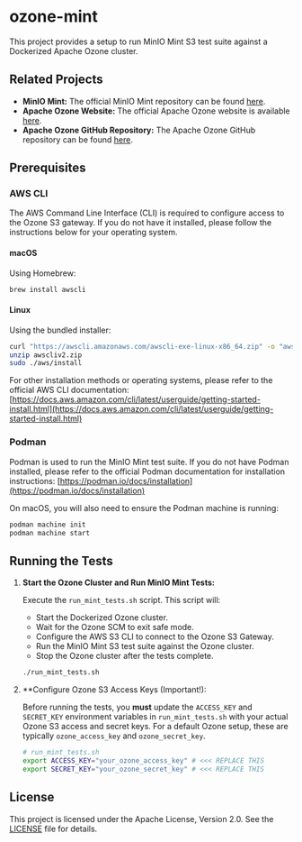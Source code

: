 # ozone-mint

This project provides a setup to run MinIO Mint S3 test suite against a Dockerized Apache Ozone cluster.

## Related Projects

*   **MinIO Mint:** The official MinIO Mint repository can be found [here](https://github.com/minio/mint).
*   **Apache Ozone Website:** The official Apache Ozone website is available [here](https://ozone.apache.org/).
*   **Apache Ozone GitHub Repository:** The Apache Ozone GitHub repository can be found [here](https://github.com/apache/ozone).


## Prerequisites

### AWS CLI

The AWS Command Line Interface (CLI) is required to configure access to the Ozone S3 gateway. If you do not have it installed, please follow the instructions below for your operating system.

#### macOS

Using Homebrew:
```bash
brew install awscli
```

#### Linux

Using the bundled installer:
```bash
curl "https://awscli.amazonaws.com/awscli-exe-linux-x86_64.zip" -o "awscliv2.zip"
unzip awscliv2.zip
sudo ./aws/install
```

For other installation methods or operating systems, please refer to the official AWS CLI documentation: [https://docs.aws.amazon.com/cli/latest/userguide/getting-started-install.html](https://docs.aws.amazon.com/cli/latest/userguide/getting-started-install.html)

### Podman

Podman is used to run the MinIO Mint test suite. If you do not have Podman installed, please refer to the official Podman documentation for installation instructions: [https://podman.io/docs/installation](https://podman.io/docs/installation)

On macOS, you will also need to ensure the Podman machine is running:
```bash
podman machine init
podman machine start
```

## Running the Tests

1.  **Start the Ozone Cluster and Run MinIO Mint Tests:**

    Execute the `run_mint_tests.sh` script. This script will:
    *   Start the Dockerized Ozone cluster.
    *   Wait for the Ozone SCM to exit safe mode.
    *   Configure the AWS S3 CLI to connect to the Ozone S3 Gateway.
    *   Run the MinIO Mint S3 test suite against the Ozone cluster.
    *   Stop the Ozone cluster after the tests complete.

    ```bash
    ./run_mint_tests.sh
    ```

2.  **Configure Ozone S3 Access Keys (Important!):

    Before running the tests, you **must** update the `ACCESS_KEY` and `SECRET_KEY` environment variables in `run_mint_tests.sh` with your actual Ozone S3 access and secret keys. For a default Ozone setup, these are typically `ozone_access_key` and `ozone_secret_key`.

    ```bash
    # run_mint_tests.sh
    export ACCESS_KEY="your_ozone_access_key" # <<< REPLACE THIS
    export SECRET_KEY="your_ozone_secret_key" # <<< REPLACE THIS
    ```

## License

This project is licensed under the Apache License, Version 2.0. See the [LICENSE](LICENSE) file for details.